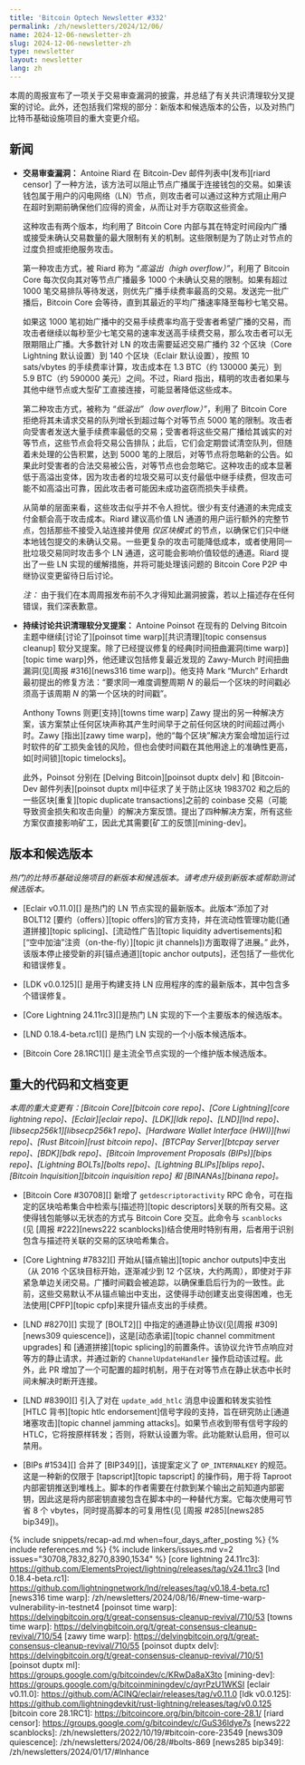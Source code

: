 ```yaml
---
title: 'Bitcoin Optech Newsletter #332'
permalink: /zh/newsletters/2024/12/06/
name: 2024-12-06-newsletter-zh
slug: 2024-12-06-newsletter-zh
type: newsletter
layout: newsletter
lang: zh
---
```

本周的周报宣布了一项关于交易审查漏洞的披露，并总结了有关共识清理软分叉提案的讨论。此外，还包括我们常规的部分：新版本和候选版本的公告，以及对热门比特币基础设施项目的重大变更介绍。

## 新闻

- **<!--transaction-censorship-vulnerability-->交易审查漏洞：** Antoine Riard 在 Bitcoin-Dev 邮件列表中[发布][riard censor] 了一种方法，该方法可以阻止节点广播属于连接钱包的交易。如果该钱包属于用户的闪电网络（LN）节点，则攻击者可以通过这种方式阻止用户在超时到期前确保他们应得的资金，从而让对手方窃取这些资金。

  这种攻击有两个版本，均利用了 Bitcoin Core 内部与其在特定时间段内广播或接受未确认交易数量的最大限制有关的机制。这些限制是为了防止对节点的过度负担或拒绝服务攻击。

  第一种攻击方式，被 Riard 称为 _“高溢出（high overflow）”_，利用了 Bitcoin Core 每次仅向其对等节点广播最多 1000 个未确认交易的限制。如果有超过 1000 笔交易排队等待发送，则优先广播手续费率最高的交易。发送完一批广播后，Bitcoin Core 会等待，直到其最近的平均广播速率降至每秒七笔交易。

  如果这 1000 笔初始广播中的交易手续费率均高于受害者希望广播的交易，而攻击者继续以每秒至少七笔交易的速率发送高手续费交易，那么攻击者可以无限期阻止广播。大多数针对 LN 的攻击需要延迟交易广播约 32 个区块（Core Lightning 默认设置）到 140 个区块（Eclair 默认设置），按照 10 sats/vbytes 的手续费率计算，攻击成本在 1.3 BTC（约 130000 美元）到 5.9 BTC（约 590000 美元）之间。不过，Riard 指出，精明的攻击者如果与其他中继节点或大型矿工直接连接，可能显著降低这些成本。

  第二种攻击方式，被称为 _“低溢出”（low overflow）”_，利用了 Bitcoin Core 拒绝将其未请求交易的队列增长到超过每个对等节点 5000 笔的限制。攻击者向受害者发送大量手续费率最低的交易；受害者将这些交易广播给其诚实的对等节点，这些节点会将交易公告排队；此后，它们会定期尝试清空队列，但随着未处理的公告积累，达到 5000 笔的上限后，对等节点将忽略新的公告。如果此时受害者的合法交易被公告，对等节点也会忽略它。这种攻击的成本显著低于高溢出变体，因为攻击者的垃圾交易可以支付最低中继手续费，但攻击可能不如高溢出可靠，因此攻击者可能因未成功盗窃而损失手续费。

  从简单的层面来看，这些攻击似乎并不令人担忧。很少有支付通道的未完成支付金额会高于攻击成本。Riard 建议高价值 LN 通道的用户运行额外的完整节点，包括那些不接受入站连接并使用 _仅区块模式_ 的节点，以确保它们只中继本地钱包提交的未确认交易。一些更复杂的攻击可能降低成本，或者使用同一批垃圾交易同时攻击多个 LN 通道，这可能会影响价值较低的通道。Riard 提出了一些 LN 实现的缓解措施，并将可能处理该问题的 Bitcoin Core P2P 中继协议变更留待日后讨论。

  _注：_ 由于我们在本周周报发布前不久才得知此漏洞披露，若以上描述存在任何错误，我们深表歉意。

- **<!--continued-discussion-about-consensus-cleanup-soft-fork-proposal-->持续讨论共识清理软分叉提案：**
  Antoine Poinsot 在现有的 Delving Bitcoin 主题中继续[讨论了][poinsot time warp][共识清理][topic consensus cleanup] 软分叉提案。除了已经提议修复的经典[时间扭曲漏洞(time warp)][topic time warp]外，他还建议包括修复最近发现的 Zawy-Murch 时间扭曲漏洞(见[周报 #316][news316 time warp])。他支持 Mark “Murch” Erhardt 最初提出的修复方法：“要求同一难度调整周期 _N_ 的最后一个区块的时间戳必须高于该周期 _N_ 的第一个区块的时间戳”。

  Anthony Towns 则更[支持][towns time warp] Zawy 提出的另一种解决方案，该方案禁止任何区块声称其产生时间早于之前任何区块的时间超过两小时。Zawy [指出][zawy time warp]，他的“每个区块”解决方案会增加运行过时软件的矿工损失金钱的风险，但也会使时间戳在其他用途上的准确性更高，如[时间锁][topic timelocks]。

  此外，Poinsot 分别在 [Delving Bitcoin][poinsot duptx delv] 和 [Bitcoin-Dev 邮件列表][poinsot duptx ml]中征求了关于防止区块 1983702 和之后的一些区块[重复][topic duplicate transactions]之前的 coinbase 交易（可能导致资金损失和攻击向量）的解决方案反馈。提出了四种解决方案，所有这些方案仅直接影响矿工，因此尤其需要[矿工的反馈][mining-dev]。

## 版本和候选版本

_热门的比特币基础设施项目的新版本和候选版本。请考虑升级到新版本或帮助测试候选版本。_

- [Eclair v0.11.0][] 是热门的 LN 节点实现的最新版本。此版本“添加了对 BOLT12 [要约（offers）][topic offers]的官方支持，并在流动性管理功能([通道拼接][topic splicing]、[流动性广告][topic liquidity advertisements]和[“空中加油”注资（on-the-fly）][topic jit channels])方面取得了进展。” 此外，该版本停止接受新的非[锚点通道][topic anchor outputs]，还包括了一些优化和错误修复。

- [LDK v0.0.125][] 是用于构建支持 LN 应用程序的库的最新版本，其中包含多个错误修复。

- [Core Lightning 24.11rc3][]是热门 LN 实现的下一个主要版本的候选版本。

- [LND 0.18.4-beta.rc1][] 是热门 LN 实现的一个小版本候选版本。

- [Bitcoin Core 28.1RC1][] 是主流全节点实现的一个维护版本候选版本。

## 重大的代码和文档变更

_本周的重大变更有：[Bitcoin Core][bitcoin core repo]、[Core Lightning][core lightning repo]、[Eclair][eclair repo]、[LDK][ldk repo]、[LND][lnd repo]、[libsecp256k1][libsecp256k1 repo]、[Hardware Wallet Interface (HWI)][hwi repo]、[Rust Bitcoin][rust bitcoin repo]、[BTCPay Server][btcpay server repo]、[BDK][bdk repo]、[Bitcoin Improvement Proposals (BIPs)][bips repo]、[Lightning BOLTs][bolts repo]、[Lightning BLIPs][blips repo]、[Bitcoin Inquisition][bitcoin inquisition repo] 和 [BINANAs][binana repo]。_

- [Bitcoin Core #30708][] 新增了 `getdescriptoractivity` RPC 命令，可在指定的区块哈希集合中检索与[描述符][topic descriptors]关联的所有交易。这使得钱包能够以无状态的方式与 Bitcoin Core 交互。此命令与 `scanblocks` (见 [周报 #222][news222 scanblocks])结合使用时特别有用，后者用于识别包含与描述符关联的交易的区块哈希集合。

- [Core Lightning #7832][] 开始从[锚点输出][topic anchor outputs]中支出（从 2016 个区块目标开始，逐渐减少到 12 个区块，大约两周），即使对于非紧急单边关闭交易。广播时间戳会被追踪，以确保重启后行为的一致性。此前，这些交易默认不从锚点输出中支出，这使得手动创建支出变得困难，也无法使用[CPFP][topic cpfp]来提升锚点支出的手续费。

- [LND #8270][] 实现了 [BOLT2][] 中指定的通道静止协议(见[周报 #309][news309 quiescence])，这是[动态承诺][topic channel commitment upgrades] 和 [通道拼接][topic splicing]的前置条件。该协议允许节点响应对等方的静止请求，并通过新的 `ChannelUpdateHandler` 操作启动该过程。此外，此 PR 增加了一个可配置的超时机制，用于在对等节点在静止状态中长时间未解决时断开连接。

- [LND #8390][] 引入了对在 `update_add_htlc` 消息中设置和转发实验性 [HTLC 背书][topic htlc endorsement]信号字段的支持，旨在研究防止[通道堵塞攻击][topic channel jamming attacks]。如果节点收到带有信号字段的 HTLC，它将按原样转发；否则，将默认设置为零。此功能默认启用，但可以禁用。

- [BIPs #1534][] 合并了 [BIP349][]，该提案定义了 `OP_INTERNALKEY` 的规范。这是一种新的仅限于 [tapscript][topic tapscript] 的操作码，用于将 Taproot 内部密钥推送到堆栈上。脚本的作者需要在付款到某个输出之前知道内部密钥，因此这是将内部密钥直接包含在脚本中的一种替代方案。它每次使用可节省 8 个 vbytes，同时提高脚本的可复用性(见 [周报 #285][news285 bip349])。


{% include snippets/recap-ad.md when=four_days_after_posting %}
{% include references.md %}
{% include linkers/issues.md v=2 issues="30708,7832,8270,8390,1534" %}
[core lightning 24.11rc3]: https://github.com/ElementsProject/lightning/releases/tag/v24.11rc3
[lnd 0.18.4-beta.rc1]: https://github.com/lightningnetwork/lnd/releases/tag/v0.18.4-beta.rc1
[news316 time warp]: /zh/newsletters/2024/08/16/#new-time-warp-vulnerability-in-testnet4
[poinsot time warp]: https://delvingbitcoin.org/t/great-consensus-cleanup-revival/710/53
[towns time warp]: https://delvingbitcoin.org/t/great-consensus-cleanup-revival/710/54
[zawy time warp]: https://delvingbitcoin.org/t/great-consensus-cleanup-revival/710/55
[poinsot duptx delv]: https://delvingbitcoin.org/t/great-consensus-cleanup-revival/710/51
[poinsot duptx ml]: https://groups.google.com/g/bitcoindev/c/KRwDa8aX3to
[mining-dev]: https://groups.google.com/g/bitcoinminingdev/c/qyrPzU1WKSI
[eclair v0.11.0]: https://github.com/ACINQ/eclair/releases/tag/v0.11.0
[ldk v0.0.125]: https://github.com/lightningdevkit/rust-lightning/releases/tag/v0.0.125
[bitcoin core 28.1RC1]: https://bitcoincore.org/bin/bitcoin-core-28.1/
[riard censor]: https://groups.google.com/g/bitcoindev/c/GuS36ldye7s
[news222 scanblocks]: /zh/newsletters/2022/10/19/#bitcoin-core-23549
[news309 quiescence]: /zh/newsletters/2024/06/28/#bolts-869
[news285 bip349]: /zh/newsletters/2024/01/17/#lnhance
